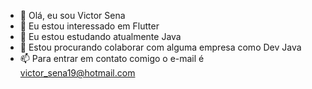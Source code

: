 - 👋 Olá, eu sou Victor Sena
- 👀 Eu estou interessado em Flutter
- 🌱 Eu estou estudando atualmente Java
- 💞️ Estou procurando colaborar com alguma empresa como Dev Java
- 📫 Para entrar em contato comigo o e-mail é victor_sena19@hotmail.com

<!--- 
victorsena19/victorsena19 é um repositório ✨ especial ✨ porque seu `README.md` (este arquivo) aparece no seu perfil do GitHub.
Você pode clicar no link Visualizar para ver suas alterações.
--->
